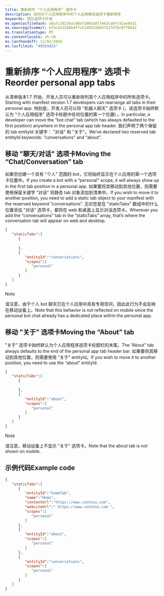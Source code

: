 ```yaml
---
title: 重新排序 "个人应用程序" 选项卡
description: 如何对个人应用程序中的个人应用静态选项卡重新排序
keywords: 团队选项卡开发
ms.openlocfilehash: a8a7c3d23bac98ef1085a8f3443ca0fc92ae0a31
ms.sourcegitcommit: bfdcd122b6b4ffc52d92320d4741f870c07f0542
ms.translationtype: MT
ms.contentlocale: zh-CN
ms.lasthandoff: 12/02/2020
ms.locfileid: "49554825"
---
```

# <a name="reorder-personal-app-tabs"></a><span data-ttu-id="ce796-104">重新排序 "个人应用程序" 选项卡</span><span class="sxs-lookup"><span data-stu-id="ce796-104">Reorder personal app tabs</span></span>

<span data-ttu-id="ce796-105">从清单版本1.7 开始，开发人员可以重新排列其个人应用程序中的所有选项卡。</span><span class="sxs-lookup"><span data-stu-id="ce796-105">Starting with manifest version 1.7 developers can rearrange all tabs in their personal app.</span></span> <span data-ttu-id="ce796-106">特别是，开发人员可以将 "机器人聊天" 选项卡 (，该选项卡始终默认为 "个人应用程序" 选项卡标题中任何位置的第一个位置) 。</span><span class="sxs-lookup"><span data-stu-id="ce796-106">In particular, a developer can move the “bot chat” tab (which has always defaulted to the first position) anywhere in the personal app tab header.</span></span> <span data-ttu-id="ce796-107">我们声明了两个保留的 tab entityId 关键字： "对话" 和 "关于"。</span><span class="sxs-lookup"><span data-stu-id="ce796-107">We’ve declared two reserved tab entityId keywords: “conversations” and “about”.</span></span>

## <a name="moving-the-chatconversation-tab"></a><span data-ttu-id="ce796-108">移动 "聊天/对话" 选项卡</span><span class="sxs-lookup"><span data-stu-id="ce796-108">Moving the “Chat/Conversation” tab</span></span>

<span data-ttu-id="ce796-109">如果您创建一个具有 "个人" 范围的 bot，它将始终显示在个人应用的第一个选项卡位置中。</span><span class="sxs-lookup"><span data-stu-id="ce796-109">If you create a bot with a “personal” scope, it will always show up in the first tab position in a personal app.</span></span> <span data-ttu-id="ce796-110">如果要将其移动到其他位置，则需要使用保留关键字 "对话" 将静态 tab 对象添加到清单中。</span><span class="sxs-lookup"><span data-stu-id="ce796-110">If you wish to move it to another position, you need to add a static tab object to your manifest with the reserved keyword “conversations”.</span></span> <span data-ttu-id="ce796-111">无论您是在 "staticTabs" 数组中的什么位置添加 "对话" 选项卡，都将在 web 和桌面上显示对话选项卡。</span><span class="sxs-lookup"><span data-stu-id="ce796-111">Wherever you add the “conversations” tab in the “staticTabs” array, that’s where the conversation tab will appear on web and desktop.</span></span> 

```json
{
   "staticTabs":[
      {
         
      },
      {
         "entityId":"conversations",
         "scopes":[
            "personal"
         ]
      }
   ]
}
```

> [!NOTE]
> <span data-ttu-id="ce796-112">请注意，由于个人 bot 聊天已在个人应用中具有专用空间，因此此行为不会反映在移动设备上。</span><span class="sxs-lookup"><span data-stu-id="ce796-112">Note that this behavior is not reflected on mobile since the personal bot chat already has a dedicated place within the personal app.</span></span>

## <a name="moving-the-about-tab"></a><span data-ttu-id="ce796-113">移动 "关于" 选项卡</span><span class="sxs-lookup"><span data-stu-id="ce796-113">Moving the “About” tab</span></span>

<span data-ttu-id="ce796-114">"关于" 选项卡始终默认为个人应用程序选项卡标题栏的末尾。</span><span class="sxs-lookup"><span data-stu-id="ce796-114">The “About” tab always defaults to the end of the personal app tab header bar.</span></span> <span data-ttu-id="ce796-115">如果要将其移动到其他位置，则需要使用 "关于" entityId。</span><span class="sxs-lookup"><span data-stu-id="ce796-115">If you wish to move it to another position, you need to use the “about” entityId.</span></span>

```json
{
   "staticTabs":[
      {
         
      },
      {
         "entityId":"about",
         "scopes":[
            "personal"
         ]
      }
   ]
}
```
> [!NOTE]
> <span data-ttu-id="ce796-116">请注意，移动设备上不显示 "关于" 选项卡。</span><span class="sxs-lookup"><span data-stu-id="ce796-116">Note that the about tab is not shown on mobile.</span></span>

## <a name="example-code"></a><span data-ttu-id="ce796-117">示例代码</span><span class="sxs-lookup"><span data-stu-id="ce796-117">Example code</span></span>

```json
{
   "staticTabs":[
      {
         "entityId":"homeTab",
         "name":"Home",
         "contentUrl":"https://www.contoso.com",
         "websiteUrl":" https://www.contoso.com ",
         "scopes":[
            "personal"
         ]
      },
      {
         "entityId":"about",
         "scopes":[
            "personal"
         ]
      },
      {
         "entityId":"conversations",
         "scopes":[
            "personal"
         ]
      }
   ]
}
```
